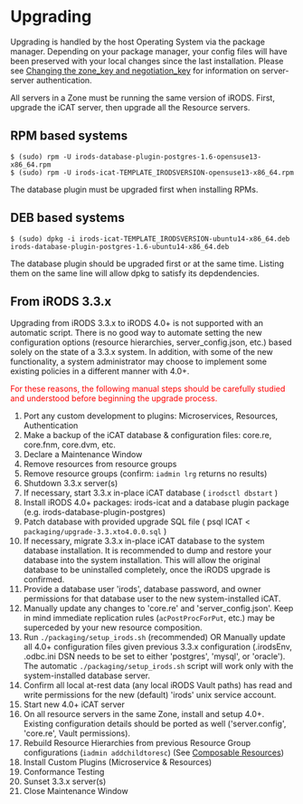 # Upgrading

Upgrading is handled by the host Operating System via the package manager.  Depending on your package manager, your config files will have been preserved with your local changes since the last installation.  Please see [Changing the zone_key and negotiation_key](installation.md#changing-the-zone_key-and-negotiation_key) for information on server-server authentication.

All servers in a Zone must be running the same version of iRODS.  First, upgrade the iCAT server, then upgrade all the Resource servers.

## RPM based systems

~~~
$ (sudo) rpm -U irods-database-plugin-postgres-1.6-opensuse13-x86_64.rpm
$ (sudo) rpm -U irods-icat-TEMPLATE_IRODSVERSION-opensuse13-x86_64.rpm
~~~

The database plugin must be upgraded first when installing RPMs.

## DEB based systems

~~~
$ (sudo) dpkg -i irods-icat-TEMPLATE_IRODSVERSION-ubuntu14-x86_64.deb irods-database-plugin-postgres-1.6-ubuntu14-x86_64.deb
~~~

The database plugin should be upgraded first or at the same time.  Listing them on the same line will allow dpkg to satisfy its depdendencies.

## From iRODS 3.3.x

Upgrading from iRODS 3.3.x to iRODS 4.0+ is not supported with an automatic script.  There is no good way to automate setting the new configuration options (resource hierarchies, server_config.json, etc.) based solely on the state of a 3.3.x system.  In addition, with some of the new functionality, a system administrator may choose to implement some existing policies in a different manner with 4.0+.

<span style="color:red">For these reasons, the following manual steps should be carefully studied and understood before beginning the upgrade process.</span>

1. Port any custom development to plugins: Microservices, Resources, Authentication
2. Make a backup of the iCAT database & configuration files: core.re, core.fnm, core.dvm, etc.
3. Declare a Maintenance Window
4. Remove resources from resource groups
5. Remove resource groups (confirm: `iadmin lrg` returns no results)
6. Shutdown 3.3.x server(s)
7. If necessary, start 3.3.x in-place iCAT database ( `irodsctl dbstart` )
8. Install iRODS 4.0+ packages: irods-icat and a database plugin package (e.g. irods-database-plugin-postgres)
9. Patch database with provided upgrade SQL file ( psql ICAT < `packaging/upgrade-3.3.xto4.0.0.sql` )
10. If necessary, migrate 3.3.x in-place iCAT database to the system database installation.  It is recommended to dump and restore your database into the system installation.  This will allow the original database to be uninstalled completely, once the iRODS upgrade is confirmed.
11. Provide a database user 'irods', database password, and owner permissions for that database user to the new system-installed iCAT.
12. Manually update any changes to 'core.re' and 'server_config.json'.  Keep in mind immediate replication rules (`acPostProcForPut`, etc.) may be superceded by your new resource composition.
13. Run `./packaging/setup_irods.sh` (recommended) OR Manually update all 4.0+ configuration files given previous 3.3.x configuration (.irodsEnv, .odbc.ini DSN needs to be set to either 'postgres', 'mysql', or 'oracle').  The automatic ``./packaging/setup_irods.sh`` script will work only with the system-installed database server.
14. Confirm all local at-rest data (any local iRODS Vault paths) has read and write permissions for the new (default) 'irods' unix service account.
15. Start new 4.0+ iCAT server
16. On all resource servers in the same Zone, install and setup 4.0+.  Existing configuration details should be ported as well ('server.config', 'core.re', Vault permissions).
17. Rebuild Resource Hierarchies from previous Resource Group configurations (`iadmin addchildtoresc`) (See [Composable Resources](#composable-resources))
18. Install Custom Plugins (Microservice & Resources)
19. Conformance Testing
20. Sunset 3.3.x server(s)
21. Close Maintenance Window

